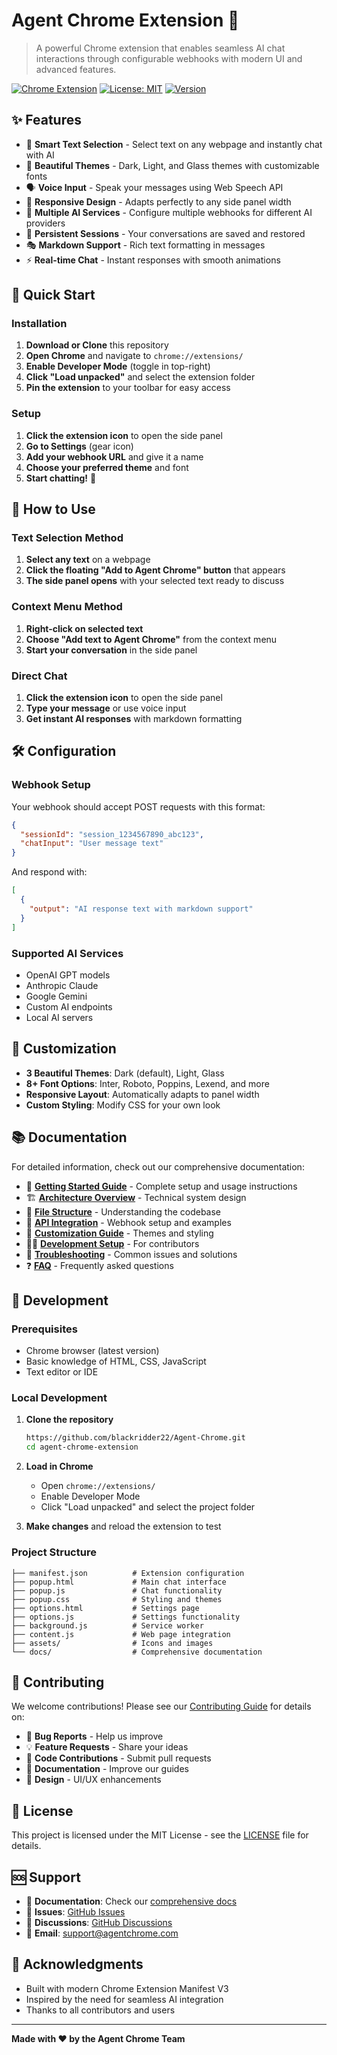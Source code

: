 # Agent Chrome Extension 🤖

> A powerful Chrome extension that enables seamless AI chat interactions through configurable webhooks with modern UI and advanced features.

[![Chrome Extension](https://img.shields.io/badge/Chrome-Extension-blue?logo=google-chrome)](https://chrome.google.com/webstore)
[![License: MIT](https://img.shields.io/badge/License-MIT-yellow.svg)](https://opensource.org/licenses/MIT)
[![Version](https://img.shields.io/badge/version-2.0.0-green.svg)](https://github.com/yourusername/agent-chrome-extension)

## ✨ Features

- 🎯 **Smart Text Selection** - Select text on any webpage and instantly chat with AI
- 🎨 **Beautiful Themes** - Dark, Light, and Glass themes with customizable fonts
- 🗣️ **Voice Input** - Speak your messages using Web Speech API
- 📱 **Responsive Design** - Adapts perfectly to any side panel width
- 🔗 **Multiple AI Services** - Configure multiple webhooks for different AI providers
- 💾 **Persistent Sessions** - Your conversations are saved and restored
- 🎭 **Markdown Support** - Rich text formatting in messages
- ⚡ **Real-time Chat** - Instant responses with smooth animations

## 🚀 Quick Start

### Installation

1. **Download or Clone** this repository
2. **Open Chrome** and navigate to `chrome://extensions/`
3. **Enable Developer Mode** (toggle in top-right)
4. **Click "Load unpacked"** and select the extension folder
5. **Pin the extension** to your toolbar for easy access

### Setup

1. **Click the extension icon** to open the side panel
2. **Go to Settings** (gear icon)
3. **Add your webhook URL** and give it a name
4. **Choose your preferred theme** and font
5. **Start chatting!** 🎉

## 🎯 How to Use

### Text Selection Method
1. **Select any text** on a webpage
2. **Click the floating "Add to Agent Chrome" button** that appears
3. **The side panel opens** with your selected text ready to discuss

### Context Menu Method
1. **Right-click on selected text**
2. **Choose "Add text to Agent Chrome"** from the context menu
3. **Start your conversation** in the side panel

### Direct Chat
1. **Click the extension icon** to open the side panel
2. **Type your message** or use voice input
3. **Get instant AI responses** with markdown formatting

## 🛠️ Configuration

### Webhook Setup

Your webhook should accept POST requests with this format:

```json
{
  "sessionId": "session_1234567890_abc123",
  "chatInput": "User message text"
}
```

And respond with:

```json
[
  {
    "output": "AI response text with markdown support"
  }
]
```

### Supported AI Services

- OpenAI GPT models
- Anthropic Claude
- Google Gemini
- Custom AI endpoints
- Local AI servers

## 🎨 Customization

- **3 Beautiful Themes**: Dark (default), Light, Glass
- **8+ Font Options**: Inter, Roboto, Poppins, Lexend, and more
- **Responsive Layout**: Automatically adapts to panel width
- **Custom Styling**: Modify CSS for your own look

## 📚 Documentation

For detailed information, check out our comprehensive documentation:

- 📖 **[Getting Started Guide](docs/getting-started.md)** - Complete setup and usage instructions
- 🏗️ **[Architecture Overview](docs/architecture.md)** - Technical system design
- 📁 **[File Structure](docs/file-structure.md)** - Understanding the codebase
- 🔌 **[API Integration](docs/api.md)** - Webhook setup and examples
- 🎨 **[Customization Guide](docs/customization.md)** - Themes and styling
- 👨‍💻 **[Development Setup](docs/development.md)** - For contributors
- 🐛 **[Troubleshooting](docs/troubleshooting.md)** - Common issues and solutions
- ❓ **[FAQ](docs/faq.md)** - Frequently asked questions

## 🔧 Development

### Prerequisites

- Chrome browser (latest version)
- Basic knowledge of HTML, CSS, JavaScript
- Text editor or IDE

### Local Development

1. **Clone the repository**
   ```bash
   https://github.com/blackridder22/Agent-Chrome.git
   cd agent-chrome-extension
   ```

2. **Load in Chrome**
   - Open `chrome://extensions/`
   - Enable Developer Mode
   - Click "Load unpacked" and select the project folder

3. **Make changes** and reload the extension to test

### Project Structure

```
├── manifest.json          # Extension configuration
├── popup.html             # Main chat interface
├── popup.js               # Chat functionality
├── popup.css              # Styling and themes
├── options.html           # Settings page
├── options.js             # Settings functionality
├── background.js          # Service worker
├── content.js             # Web page integration
├── assets/                # Icons and images
└── docs/                  # Comprehensive documentation
```

## 🤝 Contributing

We welcome contributions! Please see our [Contributing Guide](docs/contributing.md) for details on:

- 🐛 **Bug Reports** - Help us improve
- 💡 **Feature Requests** - Share your ideas
- 🔧 **Code Contributions** - Submit pull requests
- 📝 **Documentation** - Improve our guides
- 🎨 **Design** - UI/UX enhancements

## 📝 License

This project is licensed under the MIT License - see the [LICENSE](LICENSE) file for details.

## 🆘 Support

- 📖 **Documentation**: Check our [comprehensive docs](docs/)
- 🐛 **Issues**: [GitHub Issues](https://github.com/yourusername/agent-chrome-extension/issues)
- 💬 **Discussions**: [GitHub Discussions](https://github.com/yourusername/agent-chrome-extension/discussions)
- 📧 **Email**: support@agentchrome.com

## 🎉 Acknowledgments

- Built with modern Chrome Extension Manifest V3
- Inspired by the need for seamless AI integration
- Thanks to all contributors and users

---

**Made with ❤️ by the Agent Chrome Team**

